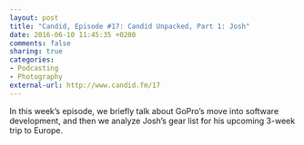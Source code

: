 ```yaml
---
layout: post
title: "Candid, Episode #17: Candid Unpacked, Part 1: Josh"
date: 2016-06-10 11:45:35 +0200
comments: false
sharing: true
categories: 
- Podcasting
- Photography
external-url: http://www.candid.fm/17
---
```


In this week’s episode, we briefly talk about GoPro’s move into software development, and then we analyze Josh’s gear list for his upcoming 3-week trip to Europe.